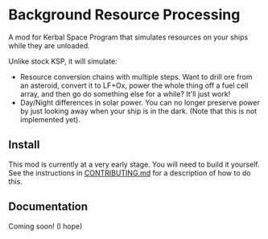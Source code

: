 # Background Resource Processing
A mod for Kerbal Space Program that simulates resources on your ships while they
are unloaded.

Unlike stock KSP, it will simulate:
- Resource conversion chains with multiple steps. Want to drill ore from an
  asteroid, convert it to LF+Ox, power the whole thing off a fuel cell array,
  and then go do something else for a while? It'll just work!
- Day/Night differences in solar power. You can no longer preserve power by
  just looking away when your ship is in the dark. (Note that this is not
  implemented yet).

## Install
This mod is currently at a very early stage. You will need to build it yourself.
See the instructions in [CONTRIBUTING.md](./CONTRIBUTING.md) for a description
of how to do this.

## Documentation
Coming soon! (I hope)
